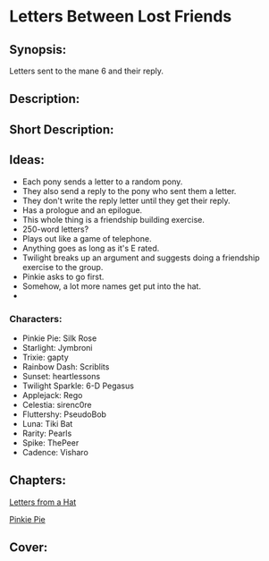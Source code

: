 # Letters Between Lost Friends

## Synopsis:
Letters sent to the mane 6 and their reply.

## Description:


## Short Description:


## Ideas:
- Each pony sends a letter to a random pony.
- They also send a reply to the pony who sent them a letter.
- They don't write the reply letter until they get their reply.
- Has a prologue and an epilogue.
- This whole thing is a friendship building exercise.
- 250-word letters?
- Plays out like a game of telephone.
- Anything goes as long as it's E rated.
- Twilight breaks up an argument and suggests doing a friendship exercise to the group.
- Pinkie asks to go first.
- Somehow, a lot more names get put into the hat.
- 

### Characters:
- Pinkie Pie: Silk Rose
- Starlight: Jymbroni
- Trixie: gapty
- Rainbow Dash: Scriblits
- Sunset: heartlessons
- Twilight Sparkle: 6-D Pegasus
- Applejack: Rego
- Celestia: sirenc0re
- Fluttershy: PseudoBob
- Luna: Tiki Bat
- Rarity: Pearls
- Spike: ThePeer
- Cadence: Visharo

## Chapters:
[Letters from a Hat](./01-letters-from-a-hat.md)

[Pinkie Pie](02-pinkie-pie.md)


## Cover:
